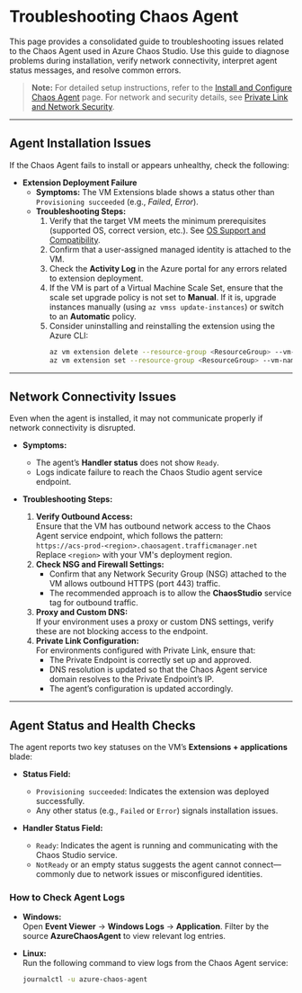 

# Troubleshooting Chaos Agent

This page provides a consolidated guide to troubleshooting issues related to the Chaos Agent used in Azure Chaos Studio. Use this guide to diagnose problems during installation, verify network connectivity, interpret agent status messages, and resolve common errors.

> **Note:** For detailed setup instructions, refer to the [Install and Configure Chaos Agent](./install-and-configure-chaos-agent.md) page. For network and security details, see [Private Link and Network Security](./private-link-and-network-security.md).

---

## Agent Installation Issues

If the Chaos Agent fails to install or appears unhealthy, check the following:

- **Extension Deployment Failure**  
  - **Symptoms:** The VM Extensions blade shows a status other than `Provisioning succeeded` (e.g., *Failed*, *Error*).  
  - **Troubleshooting Steps:**
    1. Verify that the target VM meets the minimum prerequisites (supported OS, correct version, etc.). See [OS Support and Compatibility](./os-support-and-compatibility.md).
    2. Confirm that a user-assigned managed identity is attached to the VM.  
    3. Check the **Activity Log** in the Azure portal for any errors related to extension deployment.
    4. If the VM is part of a Virtual Machine Scale Set, ensure that the scale set upgrade policy is not set to **Manual**. If it is, upgrade instances manually (using `az vmss update-instances`) or switch to an **Automatic** policy.
    5. Consider uninstalling and reinstalling the extension using the Azure CLI:
       ```bash
       az vm extension delete --resource-group <ResourceGroup> --vm-name <VMName> --name ChaosAgent
       az vm extension set --resource-group <ResourceGroup> --vm-name <VMName> --name ChaosAgent --publisher Microsoft.Azure.Chaos --version <version>
       ```
       
---

## Network Connectivity Issues

Even when the agent is installed, it may not communicate properly if network connectivity is disrupted.

- **Symptoms:**  
  - The agent’s **Handler status** does not show `Ready`.
  - Logs indicate failure to reach the Chaos Studio agent service endpoint.

- **Troubleshooting Steps:**
  1. **Verify Outbound Access:**  
     Ensure that the VM has outbound network access to the Chaos Agent service endpoint, which follows the pattern:  
     `https://acs-prod-<region>.chaosagent.trafficmanager.net`  
     Replace `<region>` with your VM's deployment region.
  2. **Check NSG and Firewall Settings:**  
     - Confirm that any Network Security Group (NSG) attached to the VM allows outbound HTTPS (port 443) traffic.  
     - The recommended approach is to allow the **ChaosStudio** service tag for outbound traffic.
  3. **Proxy and Custom DNS:**  
     If your environment uses a proxy or custom DNS settings, verify these are not blocking access to the endpoint.
  4. **Private Link Configuration:**  
     For environments configured with Private Link, ensure that:
     - The Private Endpoint is correctly set up and approved.
     - DNS resolution is updated so that the Chaos Agent service domain resolves to the Private Endpoint’s IP.
     - The agent’s configuration is updated accordingly.
  
---

## Agent Status and Health Checks

The agent reports two key statuses on the VM’s **Extensions + applications** blade:

- **Status Field:**  
  - `Provisioning succeeded`: Indicates the extension was deployed successfully.
  - Any other status (e.g., `Failed` or `Error`) signals installation issues.
  
- **Handler Status Field:**  
  - `Ready`: Indicates the agent is running and communicating with the Chaos Studio service.
  - `NotReady` or an empty status suggests the agent cannot connect—commonly due to network issues or misconfigured identities.

### How to Check Agent Logs

- **Windows:**  
  Open **Event Viewer** → **Windows Logs** → **Application**. Filter by the source **AzureChaosAgent** to view relevant log entries.
  
- **Linux:**  
  Run the following command to view logs from the Chaos Agent service:
  ```bash
  journalctl -u azure-chaos-agent
